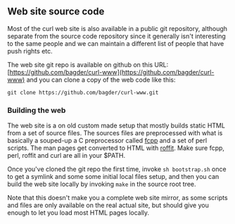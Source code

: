 ## Web site source code

Most of the curl web site is also available in a public git repository,
although separate from the source code repository since it generally isn't
interesting to the same people and we can maintain a different list of people
that have push rights etc.

The web site git repo is available on github on this URL:
[https://github.com/bagder/curl-www](https://github.com/bagder/curl-www) and
you can clone a copy of the web code like this:

    git clone https://github.com/bagder/curl-www.git

### Building the web

The web site is a on old custom made setup that mostly builds static HTML from
a set of source files. The sources files are preprocessed with what is
basically a souped-up a C preprocessor called
[fcpp](http://daniel.haxx.se/projects/fcpp/) and a set of perl scripts. The
man pages get converted to HTML with
[roffit](http://daniel.haxx.se/projects/roffit/). Make sure fcpp, perl, roffit
and curl are all in your $PATH.

Once you've cloned the git repo the first time, invoke `sh bootstrap.sh` once
to get a symlink and some some initial local files setup, and then you can
build the web site locally by invoking `make` in the source root tree.

Note that this doesn't make you a complete web site mirror, as some scripts
and files are only available on the real actual site, but should give you
enough to let you load most HTML pages locally.
